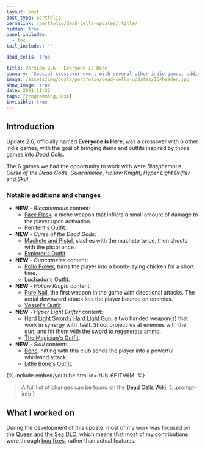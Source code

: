 ```yaml
---
layout: post
post_type: portfolio
permalink: /portfolio/dead-cells-updates/:title/
hidden: true
panel_includes:
  - toc
tail_includes: ''

dead_cells: true

title: Version 2.6 - Everyone is Here
summary: 'Special crossover event with several other indie games, adding new weapons and outfits inspired by those games.'
image: /assets/img/posts/portfolio/dead-cells-updates/26/header.jpg
show_image: true
date: 2021-11-22
tags: [Programming,Haxe]
invisible: true
---
```


## Introduction

Update 2.6, officially named **Everyone is Here**, was a crossover with 6 other indie games, with the goal of bringing items and outfits inspired by those games into _Dead Cells_.

The 6 games we had the opportunity to work with were _Blasphemous_, _Curse of the Dead Gods_, _Guacamelee_, _Hollow Knight_, _Hyper Light Drifter_ and _Skul_.

### Notable additions and changes

- **NEW** - _Blasphemous_ content:
  - [Face Flask](https://deadcells.wiki.gg/wiki/Face_Flask), a niche weapon that inflicts a small amount of damage to the player upon activation.
  - [Penitent's Outfit](https://deadcells.wiki.gg/wiki/Outfits#Penitent's_Outfit).
- **NEW** - _Curse of the Dead Gods_:
  - [Machete and Pistol](https://deadcells.wiki.gg/wiki/Machete_and_Pistol), slashes with the machete twice, then shoots with the pistol once.
  - [Explorer's Outfit](https://deadcells.wiki.gg/wiki/Outfits#Explorer's_Outfit).
- **NEW** - _Guacamelee_ content:
  - [Pollo Power](https://deadcells.wiki.gg/wiki/Pollo_Power), turns the player into a bomb-laying chicken for a short time.
  - [Luchador's Outfit](https://deadcells.wiki.gg/wiki/Outfits#Luchador's_Outfit).
- **NEW** - _Hollow Knight_ content:
  - [Pure Nail](https://deadcells.wiki.gg/wiki/Pure_Nail), the first weapon in the game with directional attacks. The aerial downward attack lets the player bounce on enemies.
  - [Vessel's Outfit](https://deadcells.wiki.gg/wiki/Outfits#Vessel's_Outfit).
- **NEW** - _Hyper Light Drifter_ content:
  - [Hard Light Sword / Hard Light Gun](https://deadcells.wiki.gg/wiki/Hard_Light_Sword), a two handed weapon(s) that work in synergy with itself. Shoot projectiles at enemies with the gun, and hit them with the sword to regenerate ammo.
  - [The Magician's Outfit](https://deadcells.wiki.gg/wiki/Outfits#The_Magician's_Outfit).
- **NEW** - _Skul_ content:
  - [Bone](https://deadcells.wiki.gg/wiki/Bone), hitting with this club sends the player into a powerful whirlwind attack.
  - [Little Bone's Outfit](https://deadcells.wiki.gg/wiki/Outfits#Little_Bone's_Outfit).

{% include embed/youtube.html id='rUb-6F1TV6M' %}

> A full list of changes can be found on the [Dead Cells Wiki](https://deadcells.wiki.gg/wiki/Version_2.6).
{: .prompt-info }

## What I worked on

During the development of this update, most of my work was focused on the [Queen and the Sea DLC](/portfolio/dead-cells-updates/queen-and-the-sea/), which means that most of my contributions were through [bug fixes](https://deadcells.wiki.gg/wiki/Version_2.6#Bug_fixes), rather than actual features.